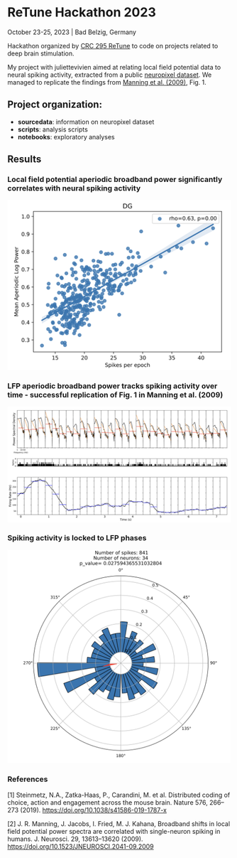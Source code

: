 # ReTune Hackathon 2023

October 23-25, 2023 | Bad Belzig, Germany

Hackathon organized by [CRC 295 ReTune](https://sfb-retune.de/en/events/retune-hackathon-2023-2/) to code on projects related to deep brain stimulation. 

My project with juliettevivien aimed at relating local field potential data to neural spiking activity, extracted from a public [neuropixel dataset](https://doi.org/10.1038/s41586-019-1787-x). We managed to replicate the findings from [Manning et al. (2009)](https://doi.org/10.1523/JNEUROSCI.2041-09.2009), Fig. 1.

## Project organization:

- **sourcedata**: information on neuropixel dataset
- **scripts**: analysis scripts
- **notebooks**: exploratory analyses

## Results
### Local field potential aperiodic broadband power significantly correlates with neural spiking activity
![Alt text](image.png)

### LFP aperiodic broadband power tracks spiking activity over time - successful replication of Fig. 1 in Manning et al. (2009)
![Alt text](image-1.png)
### Spiking activity is locked to LFP phases
![Alt text](image-2.png)

### References

[1] Steinmetz, N.A., Zatka-Haas, P., Carandini, M. et al. Distributed coding of choice, action and engagement across the mouse brain. Nature 576, 266–273 (2019). https://doi.org/10.1038/s41586-019-1787-x

[2] J. R. Manning, J. Jacobs, I. Fried, M. J. Kahana, Broadband shifts in local field potential power spectra are correlated with single-neuron spiking in humans. J. Neurosci. 29, 13613–13620 (2009). https://doi.org/10.1523/JNEUROSCI.2041-09.2009

